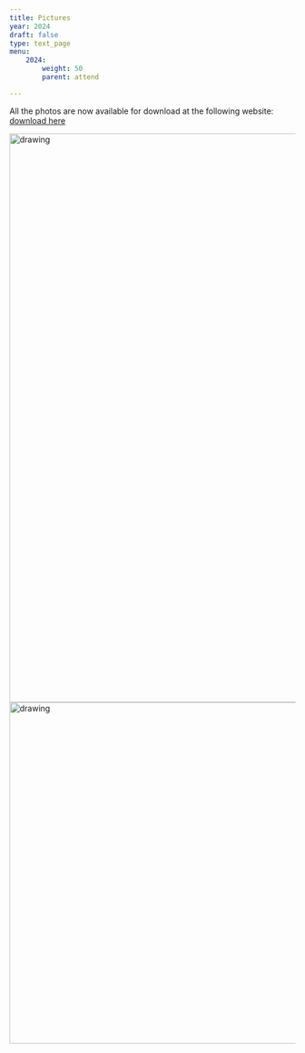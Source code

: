 ```yaml
---
title: Pictures
year: 2024
draft: false
type: text_page
menu:
    2024:
        weight: 50
        parent: attend

---
```


All the photos are now available for download at the following website:
<a href="https://linckia.filemail.com/d/hhpilveqjhavccf">download here</a>

<img src="/images/places/group_all.jpeg" alt="drawing" style="width:1000px;"/>
<img src="/images/places/group_lab.jpeg" alt="drawing" style="width:600px;"/>
		
